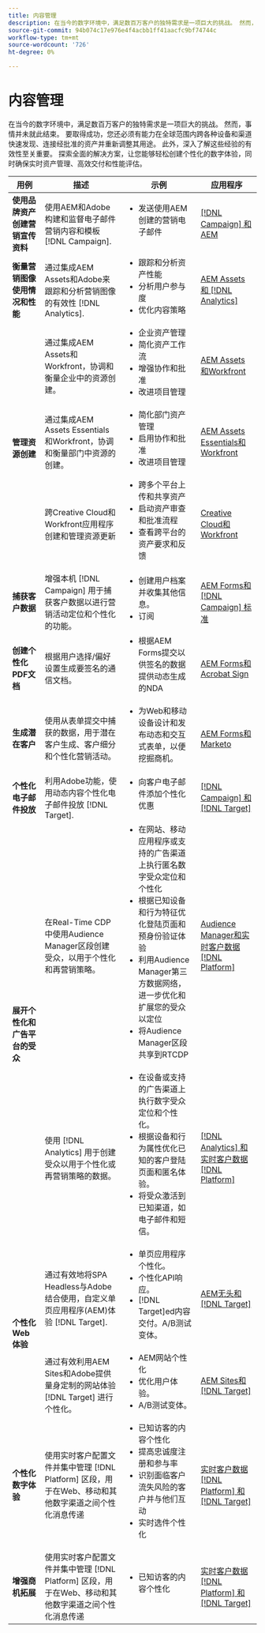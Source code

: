 ```yaml
---
title: 内容管理
description: 在当今的数字环境中，满足数百万客户的独特需求是一项巨大的挑战。 然而，事情并未就此结束。 要取得成功，您还必须有能力在全球范围内跨各种设备和渠道快速发现、连接经批准的资产并重新调整其用途。 此外，深入了解这些经验的有效性至关重要。 探索全面的解决方案，让您能够轻松创建个性化的数字体验，同时确保实时资产管理、高效交付和性能评估。
source-git-commit: 94b074c17e976e4f4acbb1ff41aacfc9bf74744c
workflow-type: tm+mt
source-wordcount: '726'
ht-degree: 0%

---
```



# 内容管理

在当今的数字环境中，满足数百万客户的独特需求是一项巨大的挑战。 然而，事情并未就此结束。 要取得成功，您还必须有能力在全球范围内跨各种设备和渠道快速发现、连接经批准的资产并重新调整其用途。 此外，深入了解这些经验的有效性至关重要。 探索全面的解决方案，让您能够轻松创建个性化的数字体验，同时确保实时资产管理、高效交付和性能评估。

<table>
 <thead>
    <tr>
      <th>用例</th>
      <th>描述</th>
      <th>示例</th>
      <th>应用程序</th>
    </tr>
  </thead>
  <tbody>
    <tr>
      <td><strong>使用品牌资产创建营销宣传资料</strong></td>
      <td>
        使用AEM和Adobe构建和监督电子邮件营销内容和模板 [!DNL Campaign].
      </td>
      <td>
        <ul style="margin-top: 0;">
          <li>发送使用AEM创建的营销电子邮件</li>
        </ul>
      </td>
      <td>
        <a
          href="../integrations-between-applications/campaign/campaign-experience-manager.md"
          target="_blank"
          rel="noopener noreferrer"
          >[!DNL Campaign] 和AEM</a
        >
      </td>
    </tr>
    <tr>
      <td><strong>衡量营销图像使用情况和性能</strong></td>
      <td>
        通过集成AEM Assets和Adobe来跟踪和分析营销图像的有效性 [!DNL Analytics].
      </td>
      <td>
        <ul style="margin-top: 0;">
          <li>跟踪和分析资产性能</li>
          <li>分析用户参与度</li>
          <li>优化内容策略</li>
        </ul>
      </td>
      <td>
        <a
          href="../integrations-between-applications/experience-manager/experience-manager-analytics.md"
          target="_blank"
          rel="noopener noreferrer"
          >AEM Assets和 [!DNL Analytics]</a
        >
      </td>
    </tr>
    <tr>
      <td rowspan="3"><strong>管理资源创建</strong></td>
      <td>
        通过集成AEM Assets和Workfront，协调和衡量企业中的资源创建。
      </td>
      <td>
        <ul style="margin-top: 0;">
          <li>企业资产管理</li>
          <li>简化资产工作流</li>
          <li>增强协作和批准</li>
          <li>改进项目管理</li>
        </ul>
      </td>
      <td>
        <a
          href="../integrations-between-applications/experience-manager/experience-manager-workfront.md"
          target="_blank"
          rel="noopener noreferrer"
          >AEM Assets和Workfront</a
        >
      </td>
    </tr>
    <tr>
      <td>
        通过集成AEM Assets Essentials和Workfront，协调和衡量部门中资源的创建。
      </td>
      <td>
        <ul style="margin-top: 0;">
          <li>简化部门资产管理</li>
          <li>启用协作和批准</li>
          <li>改进项目管理</li>
        </ul>
      </td>
      <td>
        <a
          href="../integrations-between-applications/experience-manager/experience-manager-workfront.md"
          target="_blank"
          rel="noopener noreferrer"
          >AEM Assets Essentials和Workfront</a
        >
      </td>
    </tr>
    <tr>
      <td>
        跨Creative Cloud和Workfront应用程序创建和管理资源更新
      </td>
      <td>
        <ul style="margin-top: 0;">
          <li>跨多个平台上传和共享资产</li>
          <li>启动资产审查和批准流程</li>
          <li>查看跨平台的资产要求和反馈</li>
        </ul>
      </td>
      <td>
        <a
          href="../integrations-between-applications/workfront/workfront-creative-cloud.md"
          target="_blank"
          rel="noopener noreferrer"
          >Creative Cloud和Workfront</a
        >
      </td>
    </tr>
    <tr>
      <td><strong>捕获客户数据</strong></td>
      <td>
        增强本机 [!DNL Campaign] 用于捕获客户数据以进行营销活动定位和个性化的功能。
      </td>
      <td>
        <ul style="margin-top: 0;">
          <li>创建用户档案并收集其他信息。</li>
          <li>订阅</li>
        </ul>
      </td>
      <td>
        <a
          href="../integrations-between-applications/experience-manager/experience-manager-campaign.md"
          target="_blank"
          rel="noopener noreferrer"
          >AEM Forms和 [!DNL Campaign] 标准</a
        >
      </td>
    </tr>
    <tr>
      <td><strong>创建个性化PDF文档</strong></td>
      <td>
        根据用户选择/偏好设置生成要签名的通信文档。
      </td>
      <td>
        <ul style="margin-top: 0;">
          <li>
            根据AEM Forms提交以供签名的数据提供动态生成的NDA
          </li>
        </ul>
      </td>
      <td>
        <a
          href="../integrations-between-applications/experience-manager//experience-manager-acrobat-sign.md"
          target="_blank"
          rel="noopener noreferrer"
          >AEM Forms和Acrobat Sign</a
        >
      </td>
    </tr>
    <tr>
      <td><strong>生成潜在客户</strong></td>
      <td>
        使用从表单提交中捕获的数据，用于潜在客户生成、客户细分和个性化营销活动。
      </td>
      <td>
        <ul style="margin-top: 0;">
          <li>
            为Web和移动设备设计和发布动态和交互式表单，以便挖掘商机。
          </li>
        </ul>
      </td>
      <td>
        <a
          href="../integrations-between-applications/experience-manager/experience-manager-marketo.md"
          target="_blank"
          rel="noopener noreferrer"
          >AEM Forms和Marketo</a
        >
      </td>
    </tr>
    <tr>
      <td><strong>个性化电子邮件投放</strong></td>
      <td>
        利用Adobe功能，使用动态内容个性化电子邮件投放 [!DNL Target].
      </td>
      <td>
        <ul style="margin-top: 0;">
          <li>向客户电子邮件添加个性化优惠</li>
        </ul>
      </td>
      <td>
        <a
          href="../integrations-between-applications/campaign/campaign-target.md"
          target="_blank"
          rel="noopener noreferrer"
          >[!DNL Campaign] 和 [!DNL Target]</a
        >
      </td>
    </tr>
    <tr>
      <td rowspan="2"><strong>展开个性化和广告平台的受众</strong></td>
      <td>
        在Real-Time CDP中使用Audience Manager区段创建受众，以用于个性化和再营销策略。
      </td>
      <td>
        <ul style="margin-top: 0;">
          <li>
            在网站、移动应用程序或支持的广告渠道上执行匿名数字受众定位和个性化
          </li>
          <li>
            根据已知设备和行为特征优化登陆页面和预身份验证体验
          </li>
          <li>
            利用Audience Manager第三方数据网络，进一步优化和扩展您的受众以定位
          </li>
          <li>将Audience Manager区段共享到RTCDP</li>
        </ul>
      </td>
      <td>
        <a
          href="../integrations-between-applications/aam/aam-rtcdp.md"
          target="_blank"
          rel="noopener noreferrer"
          >Audience Manager和实时客户数据 [!DNL Platform]</a
        >
      </td>
    </tr>
    <tr>
      <td>
        使用 [!DNL Analytics] 用于创建受众以用于个性化或再营销策略的数据。
      </td>
      <td>
        <ul style="margin-top: 0;">
          <li>
            在设备或支持的广告渠道上执行数字受众定位和个性化。
          </li>
          <li>
            根据设备和行为属性优化已知的客户登陆页面和匿名体验。
          </li>
          <li>将受众激活到已知渠道，如电子邮件和短信。</li>
        </ul>
      </td>
      <td>
        <a
          href="../integrations-between-applications/analytics/analytics-rtcdp.md"
          target="_blank"
          rel="noopener noreferrer"
          >[!DNL Analytics] 和实时客户数据 [!DNL Platform]</a
        >
      </td>
    </tr>    
    <tr>
      <td rowspan="2"><strong>个性化Web体验</strong></td>
      <td>
        通过有效地将SPA Headless与Adobe结合使用，自定义单页应用程序(AEM)体验 [!DNL Target].
      </td>
      <td>
        <ul style="margin-top: 0;">
          <li>单页应用程序个性化。</li>
          <li>个性化API响应。</li>
          <li>[!DNL Target]ed内容交付。A/B测试变体。</li>
        </ul>
      </td>
      <td>
        <a
          href="../integrations-between-applications/experience-manager/experience-manager-target.md"
          target="_blank"
          rel="noopener noreferrer"
          >AEM无头和 [!DNL Target]</a
        >
      </td>
    </tr>
    <tr>
      <td>
        通过有效利用AEM Sites和Adobe提供量身定制的网站体验 [!DNL Target] 进行个性化。
      </td>
      <td>
        <ul style="margin-top: 0;">
          <li>AEM网站个性化</li>
          <li>优化用户体验。</li>
          <li>A/B测试变体。</li>
        </ul>
      </td>
      <td>
        <a
          href="../integrations-between-applications/experience-manager/experience-manager-target.md"
          target="_blank"
          rel="noopener noreferrer"
          >AEM Sites和 [!DNL Target]</a
        >
      </td>
    </tr>
    <tr>
      <td><strong>个性化数字体验</strong></td>
      <td>
        使用实时客户配置文件并集中管理 [!DNL Platform] 区段，用于在Web、移动和其他数字渠道之间个性化消息传递
      </td>
      <td>
        <ul style="margin-top: 0;">
          <li>已知访客的内容个性化</li>
          <li>提高忠诚度注册和参与率</li>
          <li>识别面临客户流失风险的客户并与他们互动</li>
          <li>实时选件个性化</li>
        </ul>
      </td>
      <td>
        <a
          href="../integrations-between-applications/rtcdp/rtcdp-target.md"
          target="_blank"
          rel="noopener noreferrer"
          >实时客户数据 [!DNL Platform] 和 [!DNL Target]</a
        >
      </td>
    </tr>     
    <tr>
      <td><strong>增强商机拓展</strong></td>
      <td>
        使用实时客户配置文件并集中管理 [!DNL Platform] 区段，用于在Web、移动和其他数字渠道之间个性化消息传递
      </td>
      <td>
        <ul style="margin-top: 0;">
          <li>已知访客的内容个性化</li>
        </ul>
      </td>
      <td>
        <a
          href="../integrations-between-applications/rtcdp/rtcdp-target.md"
          target="_blank"
          rel="noopener noreferrer"
          >实时客户数据 [!DNL Platform] 和 [!DNL Target]</a
        >
      </td>
    </tr>
  </tbody>
</table>
